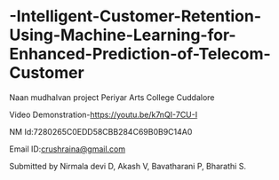 # -Intelligent-Customer-Retention-Using-Machine-Learning-for-Enhanced-Prediction-of-Telecom-Customer

Naan mudhalvan project
Periyar Arts College Cuddalore

Video Demonstration-https://youtu.be/k7nQI-7CU-I

NM Id:7280265C0EDD58CBB284C69B0B9C14A0

Email ID:crushraina@gmail.com

Submitted by 
Nirmala devi D,
Akash V,
Bavatharani P,
Bharathi S.
